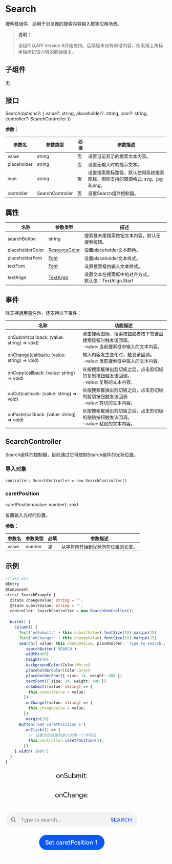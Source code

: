 #  Search

搜索框组件，适用于浏览器的搜索内容输入框等应用场景。

> **说明：** 
>
> 该组件从API Version 8开始支持。后续版本如有新增内容，则采用上角标单独标记该内容的起始版本。

## 子组件

无

## 接口

Search(options?: { value?: string, placeholder?: string, icon?: string, controller?: SearchController })

**参数：**

| 参数名      | 参数类型         | 必填 | 参数描述                                                     |
| ----------- | ---------------- | ---- | ------------------------------------------------------------ |
| value       | string           | 否   | 设置当前显示的搜索文本内容。                                 |
| placeholder | string           | 否   | 设置无输入时的提示文本。                                     |
| icon        | string           | 否   | 设置搜索图标路径，默认使用系统搜索图标，图标支持的图源格式: svg、jpg和png。 |
| controller  | SearchController | 否   | 设置Search组件控制器。                                       |

## 属性

| 名称             | 参数类型                                    | 描述                                                       |
| ---------------- | ------------------------------------------- | ---------------------------------------------------------- |
| searchButton     | string                                      | 搜索框末尾搜索按钮文本内容，默认无搜索按钮。               |
| placeholderColor | [ResourceColor](ts-types.md#resourcecolor8) | 设置placeholder文本颜色。                                  |
| placeholderFont  | [Font](ts-types.md#font)                    | 设置placeholder文本样式。                                  |
| textFont         | [Font](ts-types.md#font)                    | 设置搜索框内输入文本样式。                                 |
| textAlign        | [TextAlign](ts-appendix-enums.md#textalign) | 设置文本在搜索框中的对齐方式。<br/>默认值：TextAlign.Start |

## 事件

除支持[通用事件](ts-universal-events-click.md)外，还支持以下事件：

| 名称                                        | 功能描述                                                     |
| ------------------------------------------- | ------------------------------------------------------------ |
| onSubmit(callback: (value: string) => void) | 点击搜索图标、搜索按钮或者按下软键盘搜索按钮时触发该回调。<br/> -value: 当前搜索框中输入的文本内容。 |
| onChange(callback: (value: string) => void) | 输入内容发生变化时，触发该回调。<br/> -value: 当前搜索框中输入的文本内容。 |
| onCopy(callback: (value: string) => void)   | 长按搜索框弹出剪切板之后，点击剪切板的复制按钮触发该回调。<br> -value: 复制的文本内容。 |
| onCut(callback: (value: string) => void)    | 长按搜索框弹出剪切板之后，点击剪切板的剪切按钮触发该回调<br> -value: 剪切的文本内容。 |
| onPaste(callback: (value: string) => void)  | 长按搜索框弹出剪切板之后，点击剪切板的粘贴按钮触发该回调。<br> -value: 粘贴的文本内容。 |

## SearchController

Search组件的控制器，目前通过它可控制Search组件的光标位置。

### 导入对象
```
controller: SearchController = new SearchController()
```
### caretPosition

caretPosition(value: number): void

设置输入光标的位置。

**参数：**

| 参数名 | 参数类型 | 必填 | 参数描述                           |
| ------ | -------- | ---- | ---------------------------------- |
| value  | number   | 是   | 从字符串开始到光标所在位置的长度。 |


##  示例

```ts
// xxx.ets
@Entry
@Component
struct SearchExample {
  @State changeValue: string = '';
  @State submitValue: string = '';
  controller: SearchController = new SearchController();

  build() {
    Column() {
      Text('onSubmit:' + this.submitValue).fontSize(18).margin(15)
      Text('onChange:' + this.changeValue).fontSize(18).margin(15)
      Search({ value: this.changeValue, placeholder: 'Type to search...', controller: this.controller })
        .searchButton('SEARCH')
        .width(400)
        .height(40)
        .backgroundColor(Color.White)
        .placeholderColor(Color.Grey)
        .placeholderFont({ size: 14, weight: 400 })
        .textFont({ size: 14, weight: 400 })
        .onSubmit((value: string) => {
          this.submitValue = value;
        })
        .onChange((value: string) => {
          this.changeValue = value;
        })
        .margin(20)
      Button('Set caretPosition 1')
        .onClick(() => {
          // 设置光标位置到输入的第一个字符后
          this.controller.caretPosition(1);
        })
    }.width('100%')
  }
}
```
![search](figures/search.gif)